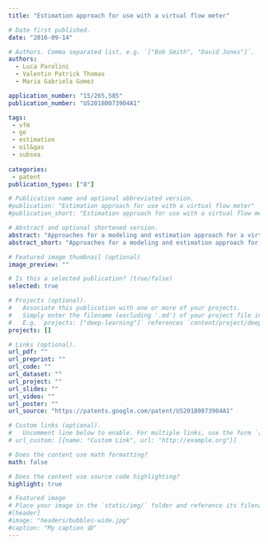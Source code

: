 ```yaml
---
title: "Estimation approach for use with a virtual flow meter"

# Date first published.
date: "2016-09-14"

# Authors. Comma separated list, e.g. `["Bob Smith", "David Jones"]`.
authors:
  - Luca Parolini
  - Valentin Patrick Thomas
  - Maria Gabriela Gomez

application_number: "15/265,585"
publication_number: "US20180073904A1"

tags:
 - vfm
 - ge
 - estimation
 - oil&gas
 - subsea
 
categories:
 - patent
publication_types: ["8"]

# Publication name and optional abbreviated version.
#publication: "Estimation approach for use with a virtual flow meter"
#publication_short: "Estimation approach for use with a virtual flow meter"

# Abstract and optional shortened version.
abstract: "Approaches for a modeling and estimation approach for a virtual flow meter (VFM) are described. Certain aspects of the present virtual flow meter approaches relate to the manner in which multiple sources of information in the field are merged within a filter framework for estimation. In certain implementations, both mass flow and pressure at every node of the field are considered as part of the state estimated by the filter algorithm."
abstract_short: "Approaches for a modeling and estimation approach for a virtual flow meter (VFM) are described."

# Featured image thumbnail (optional)
image_preview: ""

# Is this a selected publication? (true/false)
selected: true

# Projects (optional).
#   Associate this publication with one or more of your projects.
#   Simply enter the filename (excluding '.md') of your project file in `content/project/`.
#   E.g. `projects: ["deep-learning"]` references `content/project/deep-learning.md`.
projects: []

# Links (optional).
url_pdf: ""
url_preprint: ""
url_code: ""
url_dataset: ""
url_project: ""
url_slides: ""
url_video: ""
url_poster: ""
url_source: "https://patents.google.com/patent/US20180073904A1"

# Custom links (optional).
#   Uncomment line below to enable. For multiple links, use the form `[{...}, {...}, {...}]`.
# url_custom: [{name: "Custom Link", url: "http://example.org"}]

# Does the content use math formatting?
math: false

# Does the content use source code highlighting?
highlight: true

# Featured image
# Place your image in the `static/img/` folder and reference its filename below, e.g. `image: "example.jpg"`.
#[header]
#image: "headers/bubbles-wide.jpg"
#caption: "My caption 😄"
---
```

